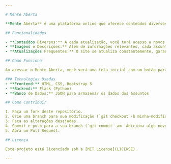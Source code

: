 ```yaml
---

# Mente Aberta

**Mente Aberta** é uma plataforma online que oferece conteúdos diversos sobre temas como tecnologia, saúde, educação, meio ambiente, economia, política, cultura, ciência, e muito mais. A missão do Mente Aberta é promover o conhecimento e a reflexão através de assuntos interessantes e relevantes para o público em geral.

## Funcionalidades

- **Conteúdos Diversos:** A cada atualização, você terá acesso a novos temas que abrangem uma ampla gama de tópicos como tecnologia, saúde, educação, economia, e muito mais.
- **Imagens e Descrições:** Além de informações relevantes, cada assunto é acompanhado por imagens e descrições detalhadas, proporcionando uma experiência visual e educativa.
- **Atualizações Frequentes:** O site se atualiza constantemente, garantindo que os usuários tenham acesso a novos assuntos e conteúdos sem a necessidade de recarregar a página manualmente.

## Como Funciona

Ao acessar o Mente Aberta, você verá uma tela inicial com um botão para atualizar os conteúdos. Ao clicar no botão, o site faz uma requisição ao servidor e apresenta um novo conteúdo, incluindo título, descrição e imagem do tema selecionado.

### Tecnologias Usadas
- **Frontend:** HTML, CSS, Bootstrap 5
- **Backend:** Flask (Python)
- **Banco de Dados:** JSON para armazenar os dados dos assuntos

## Como Contribuir

1. Faça um fork deste repositório.
2. Crie uma branch para sua modificação (`git checkout -b minha-modificacao`).
3. Faça as alterações desejadas.
4. Commit e push para a sua branch (`git commit -am 'Adiciona algo novo'` e `git push origin minha-modificacao`).
5. Abra um Pull Request.

## Licença

Este projeto está licenciado sob a [MIT License](LICENSE).

---
```


